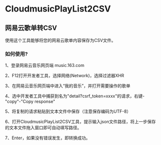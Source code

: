 # CloudmusicPlayList2CSV
## 网易云歌单转CSV

使用这个工具能够将您的网易云歌单内容保存为CSV文件。

### 如何使用?

1、登录网易云音乐网页端 music.163.com

2、F12打开开发者工具，选择网络(Network)，选择过滤器XHR

3、在网易云音乐网页端中进入“我的音乐”，并打开需要操作的歌单

4、选中开发者工具中捕获到名为"detail?csrf_token=xxxx"的请求，右键-"copy"-"Copy response"

5、将复制的请求粘贴到文本文件中保存（注意保存编码为UTF-8）

6、打开CloudmusicPlayList2CSV工具，提示输入json文件路径，将上一步保存的文本文件拖入窗口即可自动填写路径。

7、Enter，如果没有错误发生，即转换成功。
